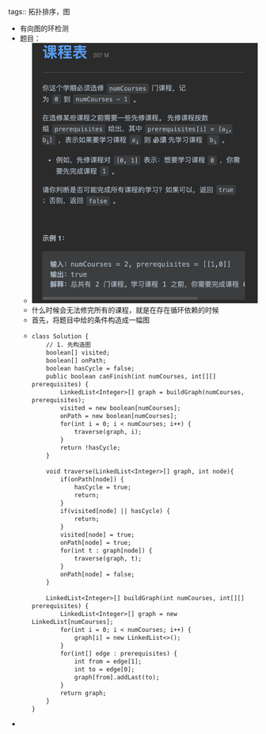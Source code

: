 tags:: 拓扑排序，图

- 有向图的环检测
- 题目：
	- ![image.png](../assets/image_1669535655307_0.png)
	- 什么时候会无法修完所有的课程，就是在存在循环依赖的时候
	- 首先，将题目中给的条件构造成一幅图
	- ```
	  class Solution {
	      // 1. 先构造图
	      boolean[] visited;
	      boolean[] onPath;
	      boolean hasCycle = false;
	      public boolean canFinish(int numCourses, int[][] prerequisites) {
	          LinkedList<Integer>[] graph = buildGraph(numCourses, prerequisites);
	          visited = new boolean[numCourses];
	          onPath = new boolean[numCourses];
	          for(int i = 0; i < numCourses; i++) {
	              traverse(graph, i);
	          }
	          return !hasCycle;
	      }
	  
	      void traverse(LinkedList<Integer>[] graph, int node){
	          if(onPath[node]) {
	              hasCycle = true;
	              return;
	          }
	          if(visited[node] || hasCycle) {
	              return;
	          }
	          visited[node] = true;
	          onPath[node] = true;
	          for(int t : graph[node]) {
	              traverse(graph, t);
	          }
	          onPath[node] = false;
	      }
	  
	      LinkedList<Integer>[] buildGraph(int numCourses, int[][] prerequisites) {
	          LinkedList<Integer>[] graph = new LinkedList[numCourses];
	          for(int i = 0; i < numCourses; i++) {
	              graph[i] = new LinkedList<>();
	          }
	          for(int[] edge : prerequisites) {
	              int from = edge[1];
	              int to = edge[0];
	              graph[from].addLast(to);
	          }
	          return graph;
	      }
	  }
	  ```
-
